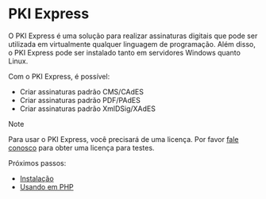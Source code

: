 ﻿# PKI Express

O PKI Express é uma solução para realizar assinaturas digitais que pode ser utilizada
em virtualmente qualquer linguagem de programação. Além disso, o PKI Express pode
ser instalado tanto em servidores Windows quanto Linux.

Com o PKI Express, é possível:

* Criar assinaturas padrão CMS/CAdES
* Criar assinaturas padrão PDF/PAdES
* Criar assinaturas padrão XmlDSig/XAdES

> [!NOTE]
> Para usar o PKI Express, você precisará de uma licença. Por favor [fale conosco](https://www.lacunasoftware.com/pt/home/purchase) para obter uma licença para testes.

Próximos passos:

* [Instalação](setup/index.md)
* [Usando em PHP](php/index.md)
